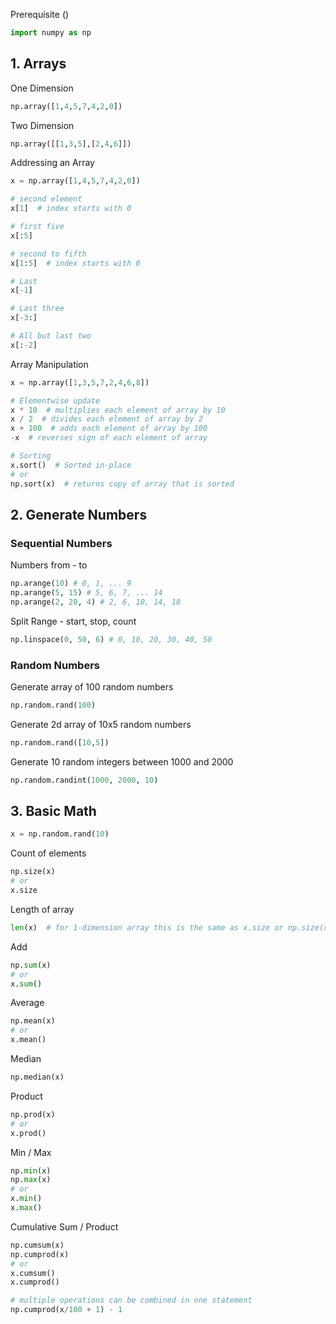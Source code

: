 
Prerequisite ()
```python
import numpy as np 
```
## 1. Arrays

One Dimension
```python
np.array([1,4,5,7,4,2,0])
```
Two Dimension
```python
np.array([[1,3,5],[2,4,6]])
```
Addressing an Array

```python
x = np.array([1,4,5,7,4,2,0])

# second element
x[1]  # index starts with 0

# first five
x[:5]

# second to fifth  
x[1:5]  # index starts with 0

# Last  
x[-1]

# Last three
x[-3:]

# All but last two
x[:-2]

```

Array Manipulation

```python
x = np.array([1,3,5,7,2,4,6,8])

# Elementwise update
x * 10  # multiplies each element of array by 10
x / 2  # divides each element of array by 2
x + 100  # adds each element of array by 100
-x  # reverses sign of each element of array

# Sorting
x.sort()  # Sorted in-place
# or
np.sort(x)  # returns copy of array that is sorted

```


## 2. Generate Numbers

### Sequential Numbers

Numbers from - to
```python
np.arange(10) # 0, 1, ... 9
np.arange(5, 15) # 5, 6, 7, ... 14
np.arange(2, 20, 4) # 2, 6, 10, 14, 18
```

Split Range - start, stop, count
```python
np.linspace(0, 50, 6) # 0, 10, 20, 30, 40, 50
```

### Random Numbers

Generate array of 100 random numbers
```python
np.random.rand(100)
```
Generate 2d array of 10x5 random numbers
```python
np.random.rand([10,5])
```
Generate 10 random integers between 1000 and 2000
```python
np.random.randint(1000, 2000, 10)
```

## 3. Basic Math
```python
x = np.random.rand(10)
```
Count of elements
```python
np.size(x)
# or
x.size
```

Length of array
```python
len(x)  # for 1-dimension array this is the same as x.size or np.size(x)
```

Add
```python
np.sum(x)
# or
x.sum()
```

Average
```python
np.mean(x)
# or
x.mean()
```

Median
```python
np.median(x)
```

Product
```python
np.prod(x)
# or
x.prod()
```

Min / Max 
```python
np.min(x)
np.max(x)
# or
x.min()
x.max()
```

Cumulative Sum / Product
```python
np.cumsum(x)
np.cumprod(x)
# or
x.cumsum()
x.cumprod()

# multiple operations can be combined in one statement
np.cumprod(x/100 + 1) - 1
```




